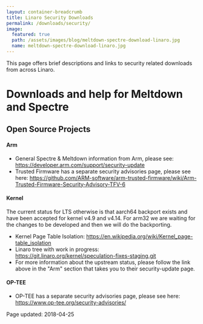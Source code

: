 ```yaml
---
layout: container-breadcrumb
title: Linaro Security Downloads
permalink: /downloads/security/
image:
  featured: true
  path: /assets/images/blog/meltdown-spectre-download-linaro.jpg
  name: meltdown-spectre-download-linaro.jpg  
---
```


This page offers brief descriptions and links to security related downloads from across Linaro.

# Downloads and help for Meltdown and Spectre
## Open Source Projects
#### Arm
* General Spectre & Meltdown information from Arm, please see: https://developer.arm.com/support/security-update
* Trusted Firmware has a separate security advisories page, please see here: https://github.com/ARM-software/arm-trusted-firmware/wiki/Arm-Trusted-Firmware-Security-Advisory-TFV-6

#### Kernel
The current status for LTS otherwise is that aarch64 backport exists and have
been accepted for kernel v4.9 and v4.14. For arm32 we are waiting for the
changes to be developed and then we will do the backporting.

* Kernel Page Table Isolation: https://en.wikipedia.org/wiki/Kernel_page-table_isolation
* Linaro tree with work in progress: https://git.linaro.org/kernel/speculation-fixes-staging.git
* For more information about the upstream status, please follow the link above in the "Arm" section that takes you to their security-update page.

#### OP-TEE
* OP-TEE has a separate security advisories page, please see here: https://www.op-tee.org/security-advisories/

Page updated: 2018-04-25
